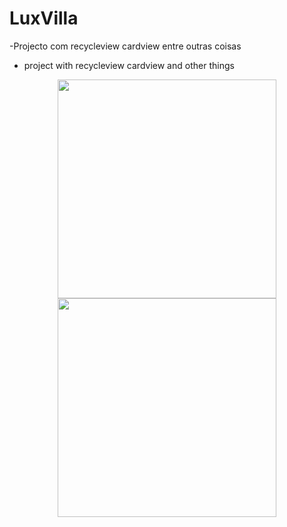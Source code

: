 # LuxVilla
-Projecto com recycleview cardview entre outras coisas
- project with recycleview cardview and other things


<p align="center">
  <img src="http://brunomassa.esy.es/device-2016-02-02-183915.png" width="350"/>
  <img src="http://brunomassa.esy.es/device-2016-02-02-184028.png" width="350"/>
</p>
